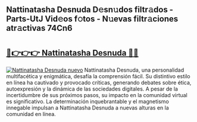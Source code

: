 ## Nattinatasha Desnuda D𝚎sn𝚞dos filtr𝚊dos - Parts-UtJ Vid𝚎os f𝚘tos - N𝚞evas filtr𝚊ciones atr𝚊ctivas 74Cn6

# <h2><a href="http://mb1uel.tromn.icu/?c=Nattinatasha+Desnuda">🔗👉👉👉 Nattinatasha Desnuda 🔗🔗</a></h2>

[![Nattinatasha Desnuda nuevo](https://i.imgur.com/pEAQMta.gif)](http://mb1uel.tromn.icu/?c=Nattinatasha+Desnuda)
Nattinatasha Desnuda, una personalidad multifacética y enigmática, desafía la comprensión fácil. Su distintivo estilo en línea ha cautivado y provocado críticas, generando debates sobre ética, autoexpresión y la dinámica de las sociedades digitales. A pesar de la incertidumbre de sus próximos pasos, su impacto en la comunidad virtual es significativo. La determinación inquebrantable y el magnetismo innegable impulsan a Nattinatasha Desnuda a nuevas alturas en la comunidad en línea.
